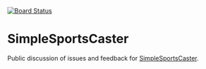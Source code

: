 [![Board Status](https://dev.azure.com/zofware/380761ef-c3e3-4429-b76d-6b4daa3c44bd/1210d0e4-380a-4d08-aebc-8f464142b12a/_apis/work/boardbadge/1cf9694e-2c4e-493d-88d0-54c7c2dfe2ec)](https://dev.azure.com/zofware/380761ef-c3e3-4429-b76d-6b4daa3c44bd/_boards/board/t/1210d0e4-380a-4d08-aebc-8f464142b12a/Microsoft.FeatureCategory)
# SimpleSportsCaster
Public discussion of issues and feedback for [SimpleSportsCaster](https://www.simplesportscaster.com).
